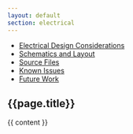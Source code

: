 ```yaml
---
layout: default
section: electrical
---
```


<ul class="nav nav-tabs">
  <li {% if page.url contains 'electrical/design/' %}class="active"{% endif %}><a href="/electrical/index.html">Electrical Design Considerations</a></li>
  <li><a href="/electrical/schematics/index.html">Schematics and Layout</a></li>
  <li><a href="/electrical/sources/index.html">Source Files</a></li>
  <li><a href="/electrical/issues.html">Known Issues</a></li>
  <li><a href="/electrical/future-work.html">Future Work</a></li>
</ul>

<div class="page-header">
    <h2>{{page.title}}</h2>
</div>

{{ content }}
